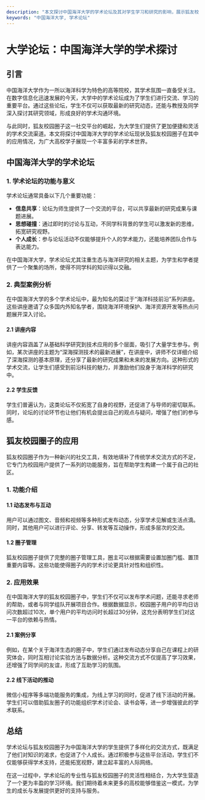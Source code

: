 ```yaml
---
description: "本文探讨中国海洋大学的学术论坛及其对学生学习和研究的影响，展示狐友校园圈子的应用情况。"
keywords: "中国海洋大学, 学术论坛"
---
```

# 大学论坛：中国海洋大学的学术探讨

## 引言

中国海洋大学作为一所以海洋科学为特色的高等院校，其学术氛围一直备受关注。在数字信息化迅速发展的今天，大学中的学术论坛成为了学生们进行交流、学习的重要平台。通过这些论坛，学生不仅可以获取最新的研究动态，还能与教授及同学深入探讨其研究领域，形成良好的学术沟通环境。

与此同时，狐友校园圈子这一社交平台的崛起，为大学生们提供了更加便捷和灵活的学术交流渠道。本文将探讨中国海洋大学的学术论坛现状及狐友校园圈子在其中的应用情况，为广大高校学子展现一个丰富多彩的学术世界。

## 中国海洋大学的学术论坛

### 1. 学术论坛的功能与意义

学术论坛通常具备以下几个重要功能：

- **信息共享**：论坛为师生提供了一个交流的平台，可以共享最新的研究成果与课题进展。
- **思想碰撞**：通过即时的讨论与互动，不同学科背景的学生可以激发新的思维，拓宽研究视野。
- **个人成长**：参与论坛活动不仅能够提升个人的学术能力，还能培养团队合作与表达能力。

在中国海洋大学，学术论坛尤其注重生态与海洋研究的相关主题，为学生和学者提供了一个聚集的场所，使得不同学科的知识得以交融。

### 2. 典型案例分析

在中国海洋大学的多个学术论坛中，最为知名的莫过于“海洋科技前沿”系列讲座。这些讲座邀请了众多国内外知名学者，围绕海洋环境保护、海洋资源开发等热点问题展开深入讨论。

#### 2.1 讲座内容

讲座内容涵盖了从基础科学研究到技术应用的多个层面，吸引了大量学生参与。例如，某次讲座的主题为“深海探测技术的最新进展”，在讲座中，讲师不仅详细介绍了深海探测的基本原理，还分享了最新的研究成果和未来的发展方向。这种形式的学术交流，让学生们感受到前沿科技的魅力，并激励他们投身于海洋科学的研究中。

#### 2.2 学生反馈

学生们普遍认为，这类论坛不仅拓宽了自身的视野，还促进了与导师的密切联系。同时，论坛的讨论环节也让他们有机会提出自己的观点与疑问，增强了他们的参与感。

## 狐友校园圈子的应用

狐友校园圈子作为一种新兴的社交工具，有效地填补了传统学术交流方式的不足，它专门为校园用户提供了一系列的功能服务，旨在帮助学生构建一个属于自己的社区。

### 1. 功能介绍

#### 1.1 动态发布与互动

用户可以通过图文、音频和视频等多种形式发布动态，分享学术见解或生活点滴。同时，其他用户可以进行评论、分享、转发等互动操作，形成多层次的交流。

#### 1.2 圈子管理

狐友校园圈子提供了完整的圈子管理工具，圈主可以根据需要设置加圈门槛、置顶重要内容等。这些功能使得圈子内的学术讨论更具针对性和组织性。

### 2. 应用效果

在中国海洋大学的狐友校园圈子中，学生们不仅可以发布学术问题，还能寻求老师的帮助，或者与同学组队开展项目合作。根据数据显示，校园圈子用户的平均日访问次数超过10次，单个用户的平均访问时长超过30分钟，这充分表明学生们对这一平台的依赖与热情。

#### 2.1 案例分享

例如，在某个关于海洋生态的圈子中，学生们通过发布动态分享自己在课程上的研究体会，同时互相讨论实验方法与数据分析。这种交流方式不仅提高了学习效果，还增强了同学间的友谊，形成了互助学习的氛围。

#### 2.2 线下活动的推动

微信小程序等多端功能服务的集成，为线上学习的同时，促进了线下活动的开展。学生们可以借助狐友圈子的功能组织学术讨论会、读书会等，进一步增强彼此的学术联系。

## 总结

学术论坛与狐友校园圈子为中国海洋大学的学生提供了多样化的交流方式，既满足了他们对知识的渴求，也促进了个人成长。通过积极参与这些平台活动，学生们不仅能够获得学术支持，还能拓宽视野，建立起丰富的人际网络。

在这一过程中，学术论坛的专业性与狐友校园圈子的灵活性相结合，为大学生营造了一个更为丰盈的学习环境。我们期待着未来更多的高校能够借鉴这一模式，为学生的成长与发展提供更好的支持与服务。
